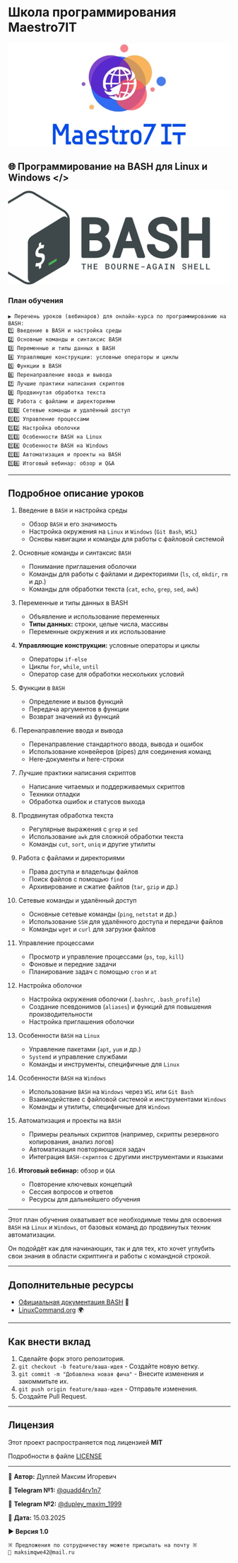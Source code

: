 # Школа программирования Maestro7IT

![maestro7it](img/logo_maestro7it.jpg)

## 🌐 Программирование на BASH для Linux и Windows </>

![bash](img/bash.png)

### План обучения

```textline
▶️ Перечень уроков (вебинаров) для онлайн-курса по программированию на BASH:
1️⃣ Введение в BASH и настройка среды
2️⃣ Основные команды и синтаксис BASH
3️⃣ Переменные и типы данных в BASH
4️⃣ Управляющие конструкции: условные операторы и циклы
5️⃣ Функции в BASH
6️⃣ Перенаправление ввода и вывода
7️⃣ Лучшие практики написания скриптов
8️⃣ Продвинутая обработка текста
9️⃣ Работа с файлами и директориями
1️⃣0️⃣ Сетевые команды и удалённый доступ
1️⃣1️⃣ Управление процессами
1️⃣2️⃣ Настройка оболочки
1️⃣3️⃣ Особенности BASH на Linux
1️⃣4️⃣ Особенности BASH на Windows
1️⃣5️⃣ Автоматизация и проекты на BASH
1️⃣6️⃣ Итоговый вебинар: обзор и Q&A
```

---

## Подробное описание уроков

1. Введение в `BASH` и настройка среды

    - Обзор `BASH` и его значимость
    - Настройка окружения на `Linux` и `Windows` (`Git Bash`, `WSL`)
    - Основы навигации и команды для работы с файловой системой

2. Основные команды и синтаксис `BASH`

    - Понимание приглашения оболочки
    - Команды для работы с файлами и директориями (`ls`, `cd`, `mkdir`, `rm` и др.)
    - Команды для обработки текста (`cat`, `echo`, `grep`, `sed`, `awk`)

3. Переменные и типы данных в BASH  

    - Объявление и использование переменных
    - **Типы данных:** строки, целые числа, массивы
    - Переменные окружения и их использование

4. **Управляющие конструкции:** условные операторы и циклы  

    - Операторы `if-else`
    - Циклы `for`, `while`, `until`
    - Оператор case для обработки нескольких условий

5. Функции в `BASH`

    - Определение и вызов функций
    - Передача аргументов в функции
    - Возврат значений из функций

6. Перенаправление ввода и вывода

    - Перенаправление стандартного ввода, вывода и ошибок
    - Использование конвейеров (pipes) для соединения команд
    - Here-документы и here-строки

7. Лучшие практики написания скриптов

    - Написание читаемых и поддерживаемых скриптов
    - Техники отладки
    - Обработка ошибок и статусов выхода

8. Продвинутая обработка текста

    - Регулярные выражения с `grep` и `sed`
    - Использование `awk` для сложной обработки текста
    - Команды `cut`, `sort`, `uniq` и другие утилиты

9. Работа с файлами и директориями

    - Права доступа и владельцы файлов
    - Поиск файлов с помощью `find`
    - Архивирование и сжатие файлов (`tar`, `gzip` и др.)

10. Сетевые команды и удалённый доступ

    - Основные сетевые команды (`ping`, `netstat` и др.)
    - Использование `SSH` для удалённого доступа и передачи файлов
    - Команды `wget` и `curl` для загрузки файлов

11. Управление процессами

    - Просмотр и управление процессами (`ps`, `top`, `kill`)
    - Фоновые и передние задачи
    - Планирование задач с помощью `cron` и `at`

12. Настройка оболочки

    - Настройка окружения оболочки (`.bashrc`, `.bash_profile`)
    - Создание псевдонимов (`aliases`) и функций для повышения производительности
    - Настройка приглашения оболочки

13. Особенности `BASH` на `Linux`

    - Управление пакетами (`apt`, `yum` и др.)
    - `Systemd` и управление службами
    - Команды и инструменты, специфичные для `Linux`

14. Особенности `BASH` на `Windows`

    - Использование `BASH` на `Windows` через `WSL` или `Git Bash`
    - Взаимодействие с файловой системой и инструментами `Windows`
    - Команды и утилиты, специфичные для `Windows`

15. Автоматизация и проекты на `BASH`

    - Примеры реальных скриптов (например, скрипты резервного копирования, анализ логов)
    - Автоматизация повторяющихся задач
    - Интеграция `BASH-скриптов` с другими инструментами и языками

16. **Итоговый вебинар:** обзор и `Q&A`

    - Повторение ключевых концепций  
    - Сессия вопросов и ответов
    - Ресурсы для дальнейшего обучения

---

Этот план обучения охватывает все необходимые темы для освоения `BASH` на `Linux` и `Windows`, от базовых команд до продвинутых техник автоматизации.

Он подойдёт как для начинающих, так и для тех, кто хочет углубить свои знания в области скриптинга и работы с командной строкой.

---

## Дополнительные ресурсы

- [Официальная документация BASH](https://www.gnu.org/software/bash/manual/) 📖
- [LinuxCommand.org](http://linuxcommand.org/) 🌍

---

## Как внести вклад

1. Сделайте форк этого репозитория.
2. `git checkout -b feature/ваша-идея` - Создайте новую ветку.
3. `git commit -m "Добавлена новая фича"` - Внесите изменения и закоммитьте их.
4. `git push origin feature/ваша-идея` - Отправьте изменения.
5. Создайте Pull Request.

---

## Лицензия

Этот проект распространяется под лицензией **MIT**

Подробности в файле [LICENSE](LICENSE)

---

💼 **Автор:** Дуплей Максим Игоревич

📲 **Telegram №1:** [@quadd4rv1n7](https://t.me/quadd4rv1n7)

📲 **Telegram №2:** [@dupley_maxim_1999](https://t.me/dupley_maxim_1999)

📅 **Дата:** 15.03.2025

▶️ **Версия 1.0**

```textline
※ Предложения по сотрудничеству можете присылать на почту ※  
📧 maksimqwe42@mail.ru
```
